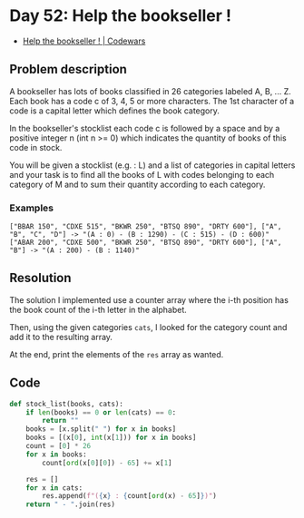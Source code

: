 # Day 52: Help the bookseller !

- [Help the bookseller ! | Codewars](https://www.codewars.com/kata/54dc6f5a224c26032800005c)

## Problem description

A bookseller has lots of books classified in 26 categories labeled A, B, ... Z. Each book has a code c of 3, 4, 5 or more characters. The 1st character of a code is a capital letter which defines the book category.

In the bookseller's stocklist each code c is followed by a space and by a positive integer n (int n >= 0) which indicates the quantity of books of this code in stock.

You will be given a stocklist (e.g. : L) and a list of categories in capital letters and your task is to find all the books of L with codes belonging to each category of M and to sum their quantity according to each category.

### Examples

```text
["BBAR 150", "CDXE 515", "BKWR 250", "BTSQ 890", "DRTY 600"], ["A", "B", "C", "D"] -> "(A : 0) - (B : 1290) - (C : 515) - (D : 600)"
["ABAR 200", "CDXE 500", "BKWR 250", "BTSQ 890", "DRTY 600"], ["A", "B"] -> "(A : 200) - (B : 1140)"
```

## Resolution

The solution I implemented use a counter array where the i-th position has the book count of the i-th letter in the alphabet.

Then, using the given categories `cats`, I looked for the category count and add it to the resulting array.

At the end, print the elements of the `res` array as wanted.

## Code

```python
def stock_list(books, cats):
    if len(books) == 0 or len(cats) == 0:
        return ""
    books = [x.split(" ") for x in books]
    books = [(x[0], int(x[1])) for x in books]
    count = [0] * 26
    for x in books:
        count[ord(x[0][0]) - 65] += x[1]

    res = []
    for x in cats:
        res.append(f"({x} : {count[ord(x) - 65]})")
    return " - ".join(res)
```
